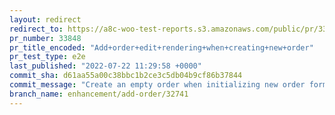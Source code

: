 ```yaml
---
layout: redirect
redirect_to: https://a8c-woo-test-reports.s3.amazonaws.com/public/pr/33848/e2e/index.html
pr_number: 33848
pr_title_encoded: "Add+order+edit+rendering+when+creating+new+order"
pr_test_type: e2e
last_published: "2022-07-22 11:29:58 +0000"
commit_sha: d61aa55a00c38bbc1b2ce3c5db04b9cf86b37844
commit_message: "Create an empty order when initializing new order form."
branch_name: enhancement/add-order/32741
---
```

